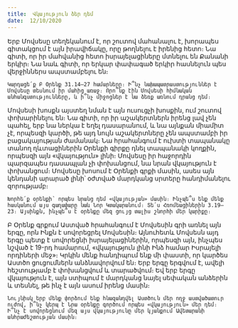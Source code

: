 ```yaml
---
title:  Վկայություն ձեր դեմ
date:  12/10/2020
---
```


Երբ Մովսեսը տեղեկանում է, որ շուտով մահանալու է, խորապես գիտակցում է այն իրավիճակը, որը թողնելու է իրենից հետո։ Նա գիտի, որ իր մահվանից հետո իսրայելացիները մտնելու են Քանանի երկիր։ Նա նաև գիտի, որ երկար փափագած երկիր հասնելուն պես վերջիններս ապստամբելու են։

`Կարդացե՛ք Բ Օրենք 31.14–27 համարները։ Ի՞նչ նախապատրաստություններ է Մովսեսը տեսնում իր մահից առաջ։ Որո՞նք էին Մովսեսի հիմնական անհանգստությունները, և ի՞նչ միջոցներ է նա ձեռք առնում դրանց դեմ։`

Մովսեսի խոսքն այստեղ նման է այն ուսուցչի խոսքին, ում շուտով փոխարինելու են։ Նա գիտի, որ իր աշակերտներն իրենց լավ չեն պահել, երբ նա ներկա է եղել դասարանում, և նա այնքան միամիտ չէ, որպեսզի կարծի, թե այդ նույն աշակերտները չեն ապստամբի իր բացակայության ժամանակ։ Նա հրահանգում է ուխտի տապանակը տանող ղևտացիներին Օրենքի գիրքը դնել տապանակի կողքին, որպեսզի այն «վկայություն» լինի։ Մովսեսը իր հաջորդին պարզապես դասապլան չի փոխանցում, նա նրան վկայություն է փոխանցում։ Մովսեսը խոսում է Օրենքի գրքի մասին, ասես այն կենդանի արարած լինի՝ օժտված մարդկանց սրտերը հանդիմանելու զորությամբ։

`Խորհե՛ք օրենքի՝ որպես նրանց դեմ «վկայության» մասին։ Ինչպե՞ս ենք մենք հասկանում այս գաղափարը նաև Նոր Կտակարանում։ Տե՛ս Հռոմեացիներին 3.19–23։ Այսինքն, ինչպե՞ս է օրենքը մեզ ցույց տալիս շնորհի մեր կարիքը։`

Բ Օրենք գրքում Աստված հրահանգում է Մովսեսին գրի առնել այն երգը, որն Ինքն է սովորեցրել Մովսեսին։ Այնուհետև Մովսեսն այդ երգը պետք է սովորեցնի իսրայելացիներին, որպեսզի այն, ինչպես նշված է 19-րդ համարում, «վկայություն լինի Ինձ համար Իսրայելի որդիների մեջ»։ Կրկին մենք հանդիպում ենք մի փաստի, որ կարծես Աստծո ցուցումներն անձնավորվում են։ Երբ երգը երգվում է, ավելի հեշտությամբ է փոխանցվում և տարածվում։ Եվ երբ երգը վկայություն է, այն ստիպում է մարդկանց նայել սեփական անձերին և տեսնել, թե ինչ է այն ասում իրենց մասին։

`Նույնիսկ երբ մենք փորձում ենք հնազանդվել Աստծուն մեր ողջ աստվածատուր ուժով, ի՞նչ կերպ է Նրա օրենքը գործում որպես «վկայություն» մեր դեմ։ Ի՞նչ է սովորեցնում մեզ այս վկայությունը մեր կյանքում Ավետարանի անհրաժեշտության մասին։`
